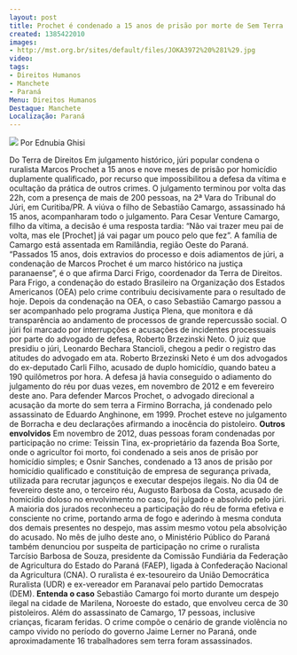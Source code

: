 ```yaml
---
layout: post
title: Prochet é condenado a 15 anos de prisão por morte de Sem Terra
created: 1385422010
images:
- http://mst.org.br/sites/default/files/JOKA3972%20%281%29.jpg
video: 
tags:
- Direitos Humanos
- Manchete
- Paraná
Menu: Direitos Humanos
Destaque: Manchete
Localização: Paraná
---
```



![](http://mst.org.br/sites/default/files/JOKA3972%20%281%29.jpg)
Por Ednubia Ghisi 

Do Terra de Direitos
Em julgamento histórico, júri popular condena o ruralista Marcos Prochet a 15 anos e nove meses de prisão por homicídio duplamente qualificado, por recurso que impossibilitou a defesa da vítima e ocultação da prática de outros crimes. O julgamento terminou por volta das 22h, com a presença de mais de 200 pessoas, na 2ª Vara do Tribunal do Júri, em Curitiba/PR.
A viúva o filho de Sebastião Camargo, assassinado há 15 anos, acompanharam todo o julgamento. Para Cesar Venture Camargo, filho da vítima, a decisão é uma resposta tardia: “Não vai trazer meu pai de volta, mas ele [Prochet] já vai pagar um pouco pelo que fez”. A família de Camargo está assentada em Ramilândia, região Oeste do Paraná.
“Passados 15 anos, dois extravios do processo e dois adiamentos de júri, a condenação de Marcos Prochet é um marco histórico na justiça paranaense”, é o que afirma Darci Frigo, coordenador da Terra de Direitos. Para Frigo, a condenação do estado Brasileiro na Organização dos Estados Americanos (OEA) pelo crime contribuiu decisivamente para o resultado de hoje.
Depois da condenação na OEA, o caso Sebastião Camargo passou a ser acompanhado pelo programa Justiça Plena, que monitora e dá transparência ao andamento de processos de grande repercussão social.
O júri foi marcado por interrupções e acusações de incidentes processuais por parte do advogado de defesa, Roberto Brzezinski Neto. O juiz que presidiu o júri, Leonardo Bechara Stancioli, chegou a pedir o registro das atitudes do advogado em ata.
Roberto Brzezinski Neto é um dos advogados do ex-deputado Carli Filho, acusado de duplo homicídio, quando bateu a 190 quilômetros por hora. A defesa já havia conseguido o adiamento do julgamento do réu por duas vezes, em novembro de 2012 e em fevereiro deste ano.
Para defender Marcos Prochet, o advogado direcional a acusação da morte do sem terra a Firmino Borracha, já condenado pelo assassinato de Eduardo Anghinone, em 1999. Prochet esteve no julgamento de Borracha e deu declarações afirmando a inocência do pistoleiro.
**Outros envolvidos**
Em novembro de 2012, duas pessoas foram condenadas por participação no crime: Teissin Tina, ex-proprietário da fazenda Boa Sorte, onde o agricultor foi morto, foi condenado a seis anos de prisão por homicídio simples; e Osnir Sanches, condenado a 13 anos de prisão por homicídio qualificado e constituição de empresa de segurança privada, utilizada para recrutar jagunços e executar despejos ilegais.
No dia 04 de fevereiro deste ano, o terceiro réu, Augusto Barbosa da Costa, acusado de homicídio doloso no envolvimento no caso, foi julgado e absolvido pelo júri. A maioria dos jurados reconheceu a participação do réu de forma efetiva e consciente no crime, portando arma de fogo e aderindo à mesma conduta dos demais presentes no despejo, mas assim mesmo votou pela absolvição do acusado.
No mês de julho deste ano, o Ministério Público do Paraná também denunciou por suspeita de participação no crime o ruralista Tarcísio Barbosa de Souza, presidente da Comissão Fundiária da Federação de Agricultura do Estado do Paraná (FAEP), ligada à Confederação Nacional da Agricultura (CNA). O ruralista é ex-tesoureiro da União Democrática Ruralista (UDR) e ex-vereador em Paranavaí pelo partido Democratas (DEM).
**Entenda o caso**
Sebastião Camargo foi morto durante um despejo ilegal na cidade de Marilena, Noroeste do estado, que envolveu cerca de 30 pistoleiros. Além do assassinato de Camargo, 17 pessoas, inclusive crianças, ficaram feridas.
O crime compõe o cenário de grande violência no campo vivido no período do governo Jaime Lerner no Paraná, onde aproximadamente 16 trabalhadores sem terra foram assassinados.
